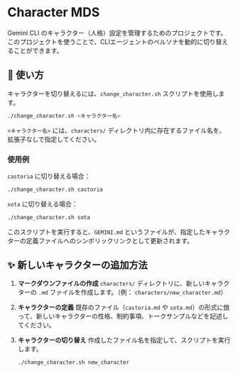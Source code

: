 # Character MDS

Gemini CLI のキャラクター（人格）設定を管理するためのプロジェクトです。
このプロジェクトを使うことで、CLIエージェントのペルソナを動的に切り替えることができます。

## 🚀 使い方

キャラクターを切り替えるには、`change_character.sh` スクリプトを使用します。

```bash
./change_character.sh <キャラクター名>
```

`<キャラクター名>` には、`characters/` ディレクトリ内に存在するファイル名を、拡張子なしで指定してください。

### 使用例

`castoria` に切り替える場合：
```bash
./change_character.sh castoria
```

`sota` に切り替える場合：
```bash
./change_character.sh sota
```

このスクリプトを実行すると、`GEMINI.md` というファイルが、指定したキャラクターの定義ファイルへのシンボリックリンクとして更新されます。

## ✨ 新しいキャラクターの追加方法

1.  **マークダウンファイルの作成**
    `characters/` ディレクトリに、新しいキャラクターの `.md` ファイルを作成します。（例： `characters/new_character.md`）

2.  **キャラクターの定義**
    既存のファイル（`castoria.md` や `sota.md`）の形式に倣って、新しいキャラクターの性格、制約事項、トークサンプルなどを記述してください。

3.  **キャラクターの切り替え**
    作成したファイル名を指定して、スクリプトを実行します。
    ```bash
    ./change_character.sh new_character
    ```